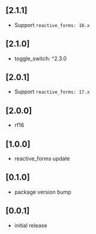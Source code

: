 ## [2.1.1]

* Support `reactive_forms: 18.x`

## [2.1.0]

* toggle_switch: ^2.3.0

## [2.0.1]

* Support `reactive_forms: 17.x`

## [2.0.0]

* rf16

## [1.0.0]

* reactive_forms update

## [0.1.0]

* package version bump

## [0.0.1]

* initial release
